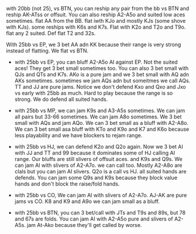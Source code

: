 with 20bb (not 25), vs BTN, you can reship any pair from the bb vs BTN and reship AK-ATss or offsuit. You can also reship A2-A5o and suited low aces sometimes. flat AA from the BB. flat iwth KJo and mostly KJs (some shove with KJs). some reships with K6s and K7s. Flat with K2o and T2o and T9o. flat any 2 suited. Def flat T2 and 32s.

With 25bb vs EP, we 3 bet AA adn KK because their range is very strong instead of flatting. We flat vs BTN.

- with 25bb vs EP, you can bluff A2-A5o AI against EP. Not the suited aces! They get 3 bet small sometimes too. You can also 3 bet small with QJs and QTs and K7s. AKo is a pure jam and we 3 bet small with AQ adn AKs sometimes. sometimes we jam AQs adn but someitmes we call AQs. TT and JJ are pure jams. Notice we don't defend Kxo and Qxo and Jxo vs early with 25bb as much. Hard to play because the range is so strong. We do defend all suited hands.

- with 25bb vs MP, we can jam K9s and A3-A5s sometimes. We can jam all pairs but 33-66 sometimes. We can jam A8o sometimes. We 3 bet small with AQs and jam AQo. We can 3 bet small as a bluff with A2-A8o. We can 3 bet small asa bluff with KTo and K9o and K7 and K6o because less playability and we have blockers to rejam range.

- with 25bb vs HJ, we can defend K2o and Q2o again. Now we 3 bet AI with JJ and TT and 99 because it dominates some of HJ calling AI range. Our bluffs are still  slivers of offsuit aces. and K9s and Q9s. We can jam AI with slivers of A2-A7o. we can call too. Mostly A2-A8o are clals but you can jam AI slivers. Q2o is a call vs HJ. all suited hands are defends. You can jam some Q9s and K9s because they block value hands and don't block the raise/fold hands.
  
- with 25bb vs CO, We can jam AI with slivers of A2-A7o. AJ-AK are pure jams vs CO. K8 and K9 and A9o we can jam small as a bluff.

- with 25bb vs BTN, you can 3 bet/call with JTs and T9s and 89s, but 78 and 67s are folds. You can jam AI with A2-A5o pure and slivers of A2-A5s. jam At-Ako because they'll get called by worse.
